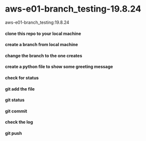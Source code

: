 # aws-e01-branch_testing-19.8.24
aws-e01-branch_testing:19.8.24

#### clone  this repo to your local machine
#### create a branch from local machine 
#### change the branch to the one creates
#### create a python file to show some greeting message
#### check for status 
#### git add the file
#### git status
####  git commit 
####  check the log
#### git push
